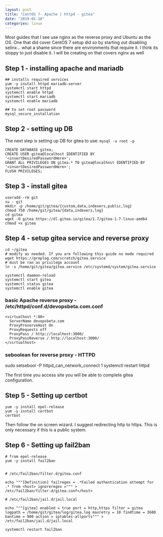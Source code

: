 ```yaml
---
layout: post
title: "CentOS 7- Apache | httpd - gitea"
date: "2019-01-18"
categories: linux
---
```


Most guides that I see use nginx as the reverse proxy and Ubuntu as the OS. One that did cover CentOS 7 setup did so by starting out disabling selinx... what a shame since there are environments that require it. I think its sloppy to just disable it. I will be creating on that covers nginx as well

## Step 1 - installing apache and mariadb

```
## installs required services 
yum -y install httpd mariadb-server
systemctl start httpd
systemctl enable httpd
systemctl start mariadb
systemctl enable mariadb

## to set root password
mysql_secure_installation

```

## Step 2 - setting up DB

The next step is setting up DB for gitea to use: `mysql -u root -p`

```
CREATE DATABASE gitea;
CREATE USER gitea@localhost IDENTIFIED BY '<insertDesiredPasswordHere>';
GRANT ALL PRIVILEGES ON gitea.* TO gitea@localhost IDENTIFIED BY '<insertDesiredPasswordHere>';
FLUSH PRIVILEGES;

```

## Step 3 - install gitea

```
useradd -rm git
su - git
mkdir -p /home/git/gitea/{custom,data,indexers,public,log}
chmod 750 /home/git/gitea/{data,indexers,log}
cd gitea
wget -O gitea https://dl.gitea.io/gitea/1.7/gitea-1.7-linux-amd64
chmod +x gitea

```

## Step 4 - setup gitea service and reverse proxy

```
cd ~/gitea
# modify as needed. If you are following this guide no mode required
wget https://greplog.com/scratch/gitea.service
# must be ran as privilege account 
ln -s /home/git/gitea/gitea.service /etc/systemd/system/gitea.service

systemctl daemon-reload
systemctl start gitea
systemctl status gitea
systemctl enable gitea

```

### basic Apache reverse proxy - /etc/httpd/conf.d/devopsbeta.com.conf

```
<virtualhost *:80> 
  ServerName devopsbeta.com 
  ProxyPreserveHost On 
  ProxyRequests off 
  ProxyPass / http://localhost:3000/ 
  ProxyPassReverse / http://localhost:3000/ 
</virtualhost>

```

### seboolean for reverse proxy - HTTPD

sudo setsebool -P httpd\_can\_network\_connect 1 systemctl restart httpd

The first time you access site you will be able to complete gitea configuration.

## Step 5 - Setting up certbot

```
yum -y install epel-release
yum -y install certbot
certbot

```

Then follow the on screen wizard. I suggest redirecting http to https. This is only necessary if this is a public system.

## Step 6 - Setting up fail2ban

```
# from epel-release
yum -y install fail2ban


# /etc/fail2ban/filter.d/gitea.conf

echo """[Definition] failregex = .*Failed authentication attempt for .* from <host> ignoreregex =""" > /etc/fail2ban/filter.d/gitea.conf</host>

# /etc/fail2ban/jail.d/jail.local

echo """[gitea] enabled = true port = http,https filter = gitea logpath = /home/git/gitea/log/gitea.log maxretry = 10 findtime = 3600 bantime = 900 action = iptables-allports""" > /etc/fail2ban/jail.d/jail.local

systemctl restart fail2ban

```
